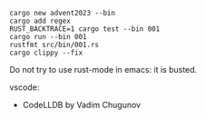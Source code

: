 ```
cargo new advent2023 --bin
cargo add regex
RUST_BACKTRACE=1 cargo test --bin 001
cargo run --bin 001
rustfmt src/bin/001.rs
cargo clippy --fix
```

Do not try to use rust-mode in emacs: it is busted.

vscode:
- CodeLLDB by Vadim Chugunov